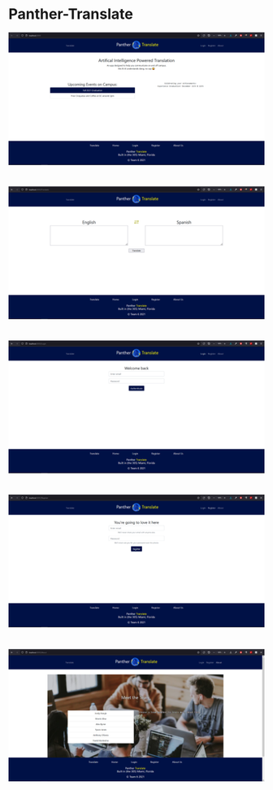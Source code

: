 # Panther-Translate

![image of home page](images/home.png)
#
![image of translate page](images/translate.png)
#
![image of login page](images/login.png)
#
![image of registration page](images/register.png)
#
![image of about page](images/about.png)
#